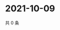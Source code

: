 # 2021-10-09

共 0 条

<!-- BEGIN -->
<!-- 最后更新时间 Sat Oct 09 2021 16:16:52 GMT+0800 (China Standard Time) -->

<!-- END -->
